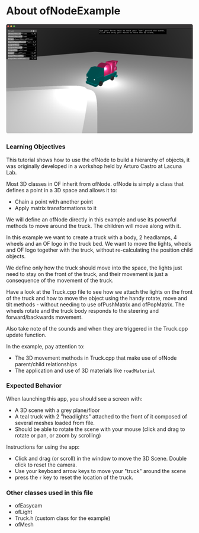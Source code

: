 # About ofNodeExample

![Screenshot of ofNodeExample](ofNodeExample.png)

### Learning Objectives

 This tutorial shows how to use the ofNode to build a hierarchy of objects, it was
 originally developed in a workshop held by Arturo Castro at Lacuna Lab.

 Most 3D classes in OF inherit from ofNode. ofNode is simply a class that defines
 a point in a 3D space and allows it to:
 - Chain a point with another point
 - Apply matrix transformations to it

 We will define an ofNode directly in this example and use its powerful methods to move around the truck. The children will move along with it.

In this example we want to create a truck with a body, 2 headlamps, 4 wheels and an OF logo in the truck bed. We want to move the lights, wheels and OF logo together with the truck, without re-calculating the position child objects.

We define only how the truck should move into the space, the lights just need to stay on the front of the truck, and their movement is just a consequence of the movement of the truck.

Have a look at the Truck.cpp file to see how we attach the lights on the front of the truck and how to move the object using the handy rotate, move and tilt methods - without needing to use ofPushMatrix and ofPopMatrix. The wheels rotate and the truck body responds to the steering and forward/backwards movement.

Also take note of the sounds and when they are triggered in the Truck.cpp update function.

In the example, pay attention to:

* The 3D movement methods in Truck.cpp that make use of ofNode parent/child relationships
* The application and use of 3D materials like `roadMaterial`

### Expected Behavior

When launching this app, you should see a screen with:

* A 3D scene with a grey plane/floor
* A teal truck with 2 "headlights" attached to the front of it composed of several meshes loaded from file.
* Should be able to rotate the scene with your mouse (click and drag to rotate or pan, or zoom by scrolling)

Instructions for using the app:

* Click and drag (or scroll) in the window to move the 3D Scene. Double click to reset the camera.
* Use your keyboard arrow keys to move your "truck" around the scene
* press the `r` key to reset the location of the truck.


### Other classes used in this file

* ofEasycam
* ofLight
* Truck.h (custom class for the example)
* ofMesh
